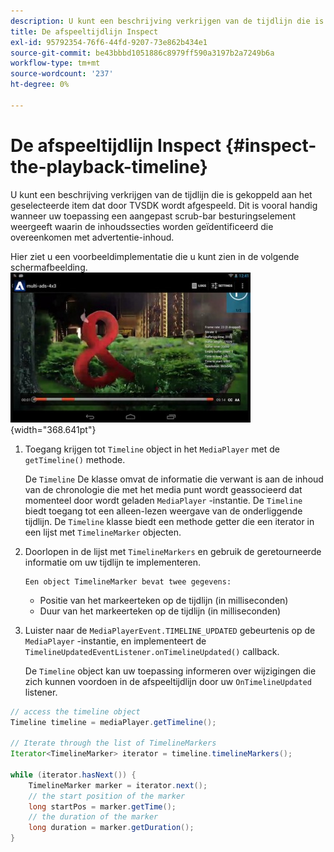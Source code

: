 ```yaml
---
description: U kunt een beschrijving verkrijgen van de tijdlijn die is gekoppeld aan het geselecteerde item dat door TVSDK wordt afgespeeld. Dit is vooral handig wanneer uw toepassing een aangepast scrub-bar besturingselement weergeeft waarin de inhoudssecties worden geïdentificeerd die overeenkomen met advertentie-inhoud.
title: De afspeeltijdlijn Inspect
exl-id: 95792354-76f6-44fd-9207-73e862b434e1
source-git-commit: be43bbbd1051886c8979ff590a3197b2a7249b6a
workflow-type: tm+mt
source-wordcount: '237'
ht-degree: 0%

---
```


# De afspeeltijdlijn Inspect {#inspect-the-playback-timeline}

U kunt een beschrijving verkrijgen van de tijdlijn die is gekoppeld aan het geselecteerde item dat door TVSDK wordt afgespeeld. Dit is vooral handig wanneer uw toepassing een aangepast scrub-bar besturingselement weergeeft waarin de inhoudssecties worden geïdentificeerd die overeenkomen met advertentie-inhoud.

Hier ziet u een voorbeeldimplementatie die u kunt zien in de volgende schermafbeelding.  ![](assets/inspect-playback.jpg){width="368.641pt"}

1. Toegang krijgen tot `Timeline` object in het `MediaPlayer` met de `getTimeline()` methode.

   De `Timeline` De klasse omvat de informatie die verwant is aan de inhoud van de chronologie die met het media punt wordt geassocieerd dat momenteel door wordt geladen `MediaPlayer` -instantie. De `Timeline` biedt toegang tot een alleen-lezen weergave van de onderliggende tijdlijn. De `Timeline` klasse biedt een methode getter die een iterator in een lijst met `TimelineMarker` objecten.

1. Doorlopen in de lijst met `TimelineMarkers` en gebruik de geretourneerde informatie om uw tijdlijn te implementeren.

       Een object TimelineMarker bevat twee gegevens:
   
   * Positie van het markeerteken op de tijdlijn (in milliseconden)
   * Duur van het markeerteken op de tijdlijn (in milliseconden)

1. Luister naar de `MediaPlayerEvent.TIMELINE_UPDATED` gebeurtenis op de `MediaPlayer` -instantie, en implementeert de `TimelineUpdatedEventListener.onTimelineUpdated()` callback.

   De `Timeline` object kan uw toepassing informeren over wijzigingen die zich kunnen voordoen in de afspeeltijdlijn door uw `OnTimelineUpdated` listener.

```java
// access the timeline object 
Timeline timeline = mediaPlayer.getTimeline(); 
 
// Iterate through the list of TimelineMarkers 
Iterator<TimelineMarker> iterator = timeline.timelineMarkers(); 
 
while (iterator.hasNext()) { 
    TimelineMarker marker = iterator.next(); 
    // the start position of the marker 
    long startPos = marker.getTime(); 
    // the duration of the marker 
    long duration = marker.getDuration(); 
}
```

